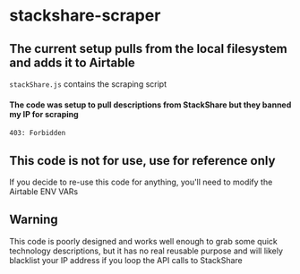 # stackshare-scraper

## The current setup pulls from the local filesystem and adds it to Airtable
```stackShare.js``` contains the scraping script

#### The code was setup to pull descriptions from StackShare but they banned my IP for scraping

```
403: Forbidden
```

## This code is not for use, use for reference only
If you decide to re-use this code for anything, you'll need to modify the Airtable ENV VARs

## Warning
This code is poorly designed and works well enough to grab some quick technology descriptions, but it has no real reusable purpose and will likely blacklist your IP address if you loop the API calls to StackShare